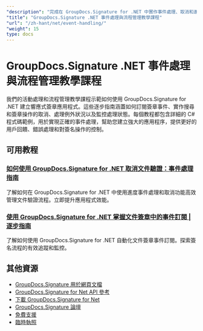 ```yaml
---
"description": "完成在 GroupDocs.Signature for .NET 中實作事件處理、取消和進程監控的教學。"
"title": "GroupDocs.Signature .NET 事件處理與流程管理教學課程"
"url": "/zh-hant/net/event-handling/"
"weight": 15
type: docs
---
```

# GroupDocs.Signature .NET 事件處理與流程管理教學課程

我們的活動處理和流程管理教學課程示範如何使用 GroupDocs.Signature for .NET 建立響應式簽章應用程式。這些逐步指南涵蓋如何訂閱簽章事件、實作搜尋和簽章操作的取消、處理例外狀況以及監控處理狀態。每個教程都包含詳細的 C# 程式碼範例，用於實現正確的事件處理，幫助您建立強大的應用程序，提供更好的用戶回饋、錯誤處理和對簽名操作的控制。

## 可用教程

### [如何使用 GroupDocs.Signature for .NET 取消文件驗證：事件處理指南](./cancel-document-verification-groupdocs-signature-net/)
了解如何在 GroupDocs.Signature for .NET 中使用進度事件處理和取消功能高效管理文件驗證流程。立即提升應用程式效能。

### [使用 GroupDocs.Signature for .NET 掌握文件簽章中的事件訂閱 | 逐步指南](./groupdocs-signature-dotnet-event-subscription/)
了解如何使用 GroupDocs.Signature for .NET 自動化文件簽章事件訂閱。探索簽名流程的有效追蹤和監控。

## 其他資源

- [GroupDocs.Signature 用於網頁文檔](https://docs.groupdocs.com/signature/net/)
- [GroupDocs.Signature for Net API 參考](https://reference.groupdocs.com/signature/net/)
- [下載 GroupDocs.Signature for Net](https://releases.groupdocs.com/signature/net/)
- [GroupDocs.Signature 論壇](https://forum.groupdocs.com/c/signature)
- [免費支援](https://forum.groupdocs.com/)
- [臨時執照](https://purchase.groupdocs.com/temporary-license/)